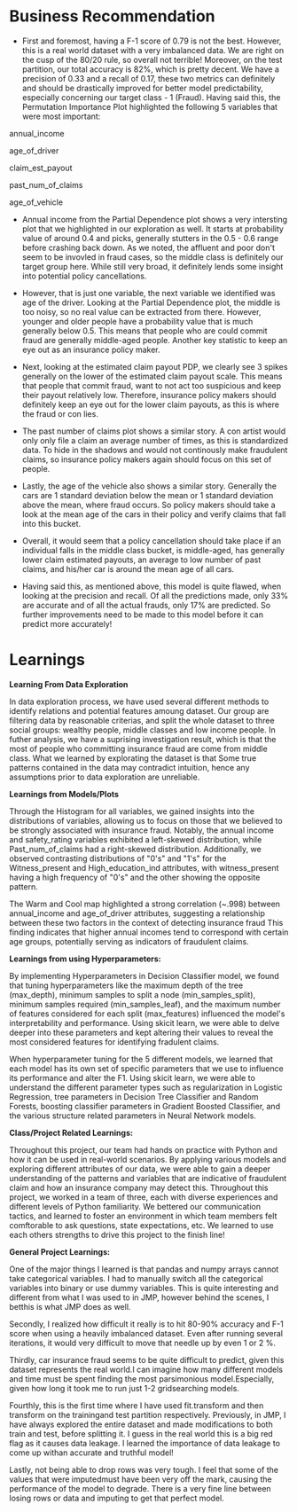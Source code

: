 # Business Recommendation

* First and foremost, having a F-1 score of 0.79 is not the best. However, this is a real world dataset with a very imbalanced data. We are right on the cusp of the 80/20 rule, so overall not terrible! Moreover, on the test partition, our total accuracy is 82%, which is pretty decent. We have a precision of 0.33 and a recall of 0.17, these two metrics can definitely and should be drastically improved for better model predictability, especially concerning our target class - 1 (Fraud). Having said this, the Permutation Importance Plot highlighted the following 5 variables that were most important:

annual_income

age_of_driver

claim_est_payout

past_num_of_claims

age_of_vehicle

* Annual income from the Partial Dependence plot shows a very intersting plot that we highlighted in our exploration as well. It starts at probability value of around 0.4 and picks, generally stutters in the 0.5 - 0.6 range before crashing back down. As we noted, the affluent and poor don't seem to be invovled in fraud cases, so the middle class is definitely our target group here. While still very broad, it definitely lends some insight into potential policy cancellations.

* However, that is just one variable, the next variable we identified was age of the driver. Looking at the Partial Dependence plot, the middle is too noisy, so no real value can be extracted from there. However, younger and older people have a probability value that is much generally below 0.5. This means that people who are could commit fraud are generally middle-aged people. Another key statistic to keep an eye out as an insurance policy maker.

* Next, looking at the estimated claim payout PDP, we clearly see 3 spikes generally on the lower of the estimated claim payout scale. This means that people that commit fraud, want to not act too suspicious and keep their payout relatively low. Therefore, insurance policy makers should definitely keep an eye out for the lower claim payouts, as this is where the fraud or con lies.

* The past number of claims plot shows a similar story. A con artist would only only file a claim an average number of times, as this is standardized data. To hide in the shadows and would not continously make fraudulent claims, so insurance policy makers again should focus on this set of people.

* Lastly, the age of the vehicle also shows a similar story. Generally the cars are 1 standard deviation below the mean or 1 standard deviation above the mean, where fraud occurs. So policy makers should take a look at the mean age of the cars in their policy and verify claims that fall into this bucket.

* Overall, it would seem that a policy cancellation should take place if an individual falls in the middle class bucket, is middle-aged, has generally lower claim estimated payouts, an average to low number of past claims, and his/her car is around the mean age of all cars.

* Having said this, as mentioned above, this model is quite flawed, when looking at the precision and recall. Of all the predictions made, only 33% are accurate and of all the actual frauds, only 17% are predicted. So further improvements need to be made to this model before it can predict more accurately!

# Learnings

**Learning From Data Exploration**

In data exploration process, we have used several different methods to identify relations and potential features amoung dataset. Our group are filtering data by reasonable criterias, and split the whole dataset to three social groups: wealthy people, middle classes and low income people. In futher analysis, we have a suprising investigation result, which is that the most of people who committing insurance fraud are come from middle class. What we learned by explorating the dataset is that Some true patterns contained in the data may contradict intuition, hence any assumptions prior to data exploration are unreliable.

**Learnings from Models/Plots**

Through the Histogram for all variables, we gained insights into the distributions of variables, allowing us to focus on those that we believed to be strongly associated with insurance fraud. Notably, the annual income and safety_rating variables exhibited a left-skewed distribution, while Past_num_of_claims had a right-skewed distribution. Additionally, we observed contrasting distributions of "0's" and "1's" for the Witness_present and High_education_ind attributes, with witness_present having a high frequency of "0's" and the other showing the opposite pattern.

The Warm and Cool map highlighted a strong correlation (~.998) between annual_income and age_of_driver attributes, suggesting a relationship between these two factors in the context of detecting insurance fraud This finding indicates that higher annual incomes tend to correspond with certain age groups, potentially serving as indicators of fraudulent claims.

**Learnings from using Hyperparameters:**

By implementing Hyperparameters in Decision Classifier model, we found that tuning hyperparameters like the maximum depth of the tree (max_depth), minimum samples to split a node (min_samples_split), minimum samples required (min_samples_leaf), and the maximum number of features considered for each split (max_features) influenced the model's interpretability and performance. Using skicit learn, we were able to delve deeper into these parameters and kept altering their values to reveal the most considered features for identifying fradulent claims.

When hyperparameter tuning for the 5 different models, we learned that each model has its own set of specific parameters that we use to influence its performance and alter the F1. Using skicit learn, we were able to understand the different parameter types such as regularization in Logistic Regression, tree parameters in Decision Tree Classifier and Random Forests, boosting classifier parameters in Gradient Boosted Classifier, and the various structure related parameters in Neural Network models.

**Class/Project Related Learnings:**

Throughout this project, our team had hands on practice with Python and how it can be used in real-world scenarios. By applying various models and exploring different attributes of our data, we were able to gain a deeper understanding of the patterns and variables that are indicative of fraudulent claim and how an insurance company may detect this.
Throughout this project, we worked in a team of three, each with diverse experiences and different levels of Python familiarity. We bettered our communication tactics, and learned to foster an environment in which team members felt comftorable to ask questions, state expectations, etc. We learned to use each others strengths to drive this project to the finish line!

**General Project Learnings:**

One of the major things I learned is that pandas and numpy arrays cannot take categorical variables. I had to manually switch all the categorical variables into binary or use dummy variables. This is quite interesting and different from what I was used to in JMP, however behind the scenes, I betthis is what JMP does as well.

Secondly, I realized how difficult it really is to hit 80-90% accuracy and F-1 score when using a heavily imbalanced dataset. Even after running several iterations, it would very difficult to move that needle up by even 1 or 2 %.

Thirdly, car insurance fraud seems to be quite difficult to predict, given this dataset represents the real world.I can imagine how many different models and time must be spent finding the most parsimonious model.Especially, given how long it took me to run just 1-2 gridsearching models.

Fourthly, this is the first time where I have used fit.transform and then transform on the trainingand test partition respectively. Previously, in JMP, I have always explored the entire dataset and made modifications to both train and test, before splitting it. I guess in the real world this is a big red flag as it causes data leakage. I learned the importance of data leakage to come up withan accurate and truthful model!

Lastly, not being able to drop rows was very tough. I feel that some of the values that were imputedmust have been very off the mark, causing the performance of the model to degrade. There is a very fine line between losing rows or data and imputing to get that perfect model.